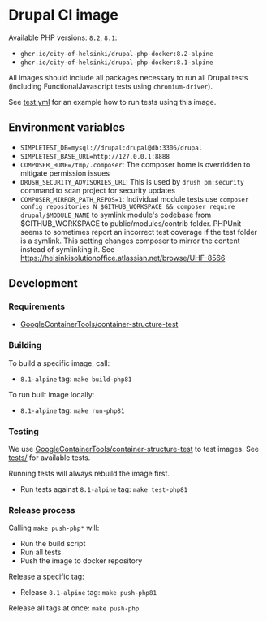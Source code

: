 # Drupal CI image

Available PHP versions: `8.2`, `8.1`:

- `ghcr.io/city-of-helsinki/drupal-php-docker:8.2-alpine`
- `ghcr.io/city-of-helsinki/drupal-php-docker:8.1-alpine`

All images should include all packages necessary to run all Drupal tests (including FunctionalJavascript tests using `chromium-driver`).

See [test.yml](https://github.com/City-of-Helsinki/drupal-helfi-platform/blob/main/.github/workflows/test.yml.dist) for an example how to run tests using this image.

## Environment variables

- `SIMPLETEST_DB=mysql://drupal:drupal@db:3306/drupal`
- `SIMPLETEST_BASE_URL=http://127.0.0.1:8888`
- `COMPOSER_HOME=/tmp/.composer`: The composer home is overridden to mitigate permission issues
- `DRUSH_SECURITY_ADVISORIES_URL`: This is used by `drush pm:security` command to scan project for security updates
- `COMPOSER_MIRROR_PATH_REPOS=1`: Individual module tests use `composer config repositories N $GITHUB_WORKSPACE && composer require drupal/$MODULE_NAME` to symlink module's codebase from $GITHUB_WORKSPACE to public/modules/contrib folder. PHPUnit seems to sometimes report an incorrect test coverage if the test folder is a symlink. This setting changes composer to mirror the content instead of symlinking it. See https://helsinkisolutionoffice.atlassian.net/browse/UHF-8566

## Development

### Requirements

- [GoogleContainerTools/container-structure-test](https://github.com/GoogleContainerTools/container-structure-test)

### Building

To build a specific image, call:

- `8.1-alpine` tag: `make build-php81`

To run built image locally:

- `8.1-alpine` tag: `make run-php81`

### Testing

We use [GoogleContainerTools/container-structure-test](https://github.com/GoogleContainerTools/container-structure-test) to test images. See [tests/](tests/) for available tests.

Running tests will always rebuild the image first.

- Run tests against `8.1-alpine` tag: `make test-php81`

### Release process

Calling `make push-php*` will:
- Run the build script
- Run all tests
- Push the image to docker repository

Release a specific tag:

- Release `8.1-alpine` tag: `make push-php81`

Release all tags at once: `make push-php`.
